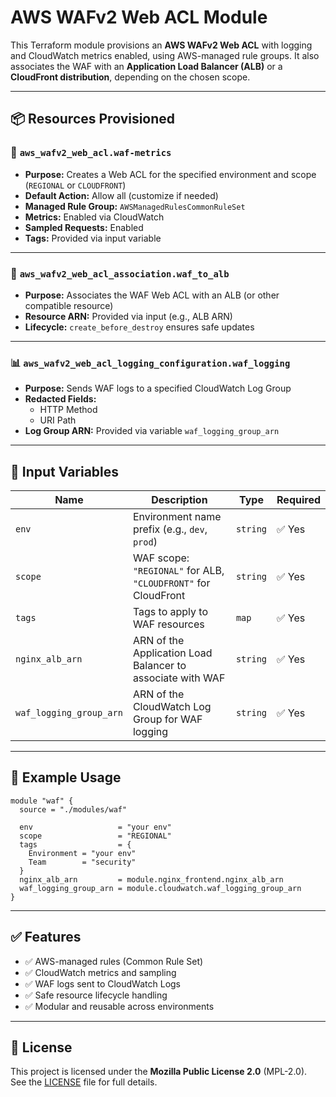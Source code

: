 # AWS WAFv2 Web ACL Module

This Terraform module provisions an **AWS WAFv2 Web ACL** with logging and CloudWatch metrics enabled, using AWS-managed rule groups. It also associates the WAF with an **Application Load Balancer (ALB)** or a **CloudFront distribution**, depending on the chosen scope.

---

## 📦 Resources Provisioned

### 🔐 `aws_wafv2_web_acl.waf-metrics`
- **Purpose:** Creates a Web ACL for the specified environment and scope (`REGIONAL` or `CLOUDFRONT`)
- **Default Action:** Allow all (customize if needed)
- **Managed Rule Group:** `AWSManagedRulesCommonRuleSet`
- **Metrics:** Enabled via CloudWatch
- **Sampled Requests:** Enabled
- **Tags:** Provided via input variable

---

### 🔗 `aws_wafv2_web_acl_association.waf_to_alb`
- **Purpose:** Associates the WAF Web ACL with an ALB (or other compatible resource)
- **Resource ARN:** Provided via input (e.g., ALB ARN)
- **Lifecycle:** `create_before_destroy` ensures safe updates

---

### 📊 `aws_wafv2_web_acl_logging_configuration.waf_logging`
- **Purpose:** Sends WAF logs to a specified CloudWatch Log Group
- **Redacted Fields:**
  - HTTP Method
  - URI Path
- **Log Group ARN:** Provided via variable `waf_logging_group_arn`

---

## 🔧 Input Variables

| Name                  | Description                                                   | Type     | Required |
|-----------------------|---------------------------------------------------------------|----------|----------|
| `env`                 | Environment name prefix (e.g., `dev`, `prod`)                 | `string` | ✅ Yes    |
| `scope`               | WAF scope: `"REGIONAL"` for ALB, `"CLOUDFRONT"` for CloudFront| `string` | ✅ Yes    |
| `tags`                | Tags to apply to WAF resources                                | `map`    | ✅ Yes    |
| `nginx_alb_arn`       | ARN of the Application Load Balancer to associate with WAF    | `string` | ✅ Yes    |
| `waf_logging_group_arn` | ARN of the CloudWatch Log Group for WAF logging             | `string` | ✅ Yes    |

---

## 🚀 Example Usage

```hcl
module "waf" {
  source = "./modules/waf"

  env                   = "your env"
  scope                 = "REGIONAL"
  tags                  = {
    Environment = "your env"
    Team        = "security"
  }
  nginx_alb_arn         = module.nginx_frontend.nginx_alb_arn
  waf_logging_group_arn = module.cloudwatch.waf_logging_group_arn
}
```

---

## ✅ Features

- ✅ AWS-managed rules (Common Rule Set)
- ✅ CloudWatch metrics and sampling
- ✅ WAF logs sent to CloudWatch Logs
- ✅ Safe resource lifecycle handling
- ✅ Modular and reusable across environments

---

## 📄 License

This project is licensed under the **Mozilla Public License 2.0** (MPL-2.0).  
See the [LICENSE](./LICENSE) file for full details.
